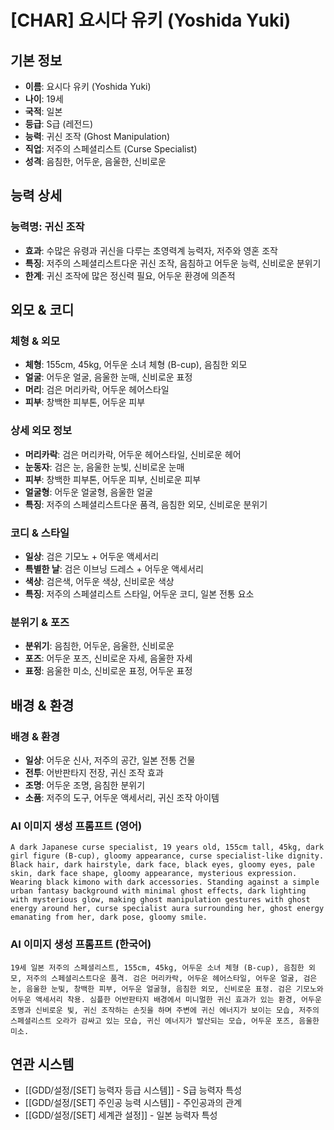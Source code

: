 # [CHAR] 요시다 유키 (Yoshida Yuki)

## 기본 정보
- **이름**: 요시다 유키 (Yoshida Yuki)
- **나이**: 19세
- **국적**: 일본
- **등급**: S급 (레전드)
- **능력**: 귀신 조작 (Ghost Manipulation)
- **직업**: 저주의 스페셜리스트 (Curse Specialist)
- **성격**: 음침한, 어두운, 음울한, 신비로운

## 능력 상세
### 능력명: 귀신 조작
- **효과**: 수많은 유령과 귀신을 다루는 초영력계 능력자, 저주와 영혼 조작
- **특징**: 저주의 스페셜리스트다운 귀신 조작, 음침하고 어두운 능력, 신비로운 분위기
- **한계**: 귀신 조작에 많은 정신력 필요, 어두운 환경에 의존적

## 외모 & 코디
### 체형 & 외모
- **체형**: 155cm, 45kg, 어두운 소녀 체형 (B-cup), 음침한 외모
- **얼굴**: 어두운 얼굴, 음울한 눈매, 신비로운 표정
- **머리**: 검은 머리카락, 어두운 헤어스타일
- **피부**: 창백한 피부톤, 어두운 피부

### 상세 외모 정보
- **머리카락**: 검은 머리카락, 어두운 헤어스타일, 신비로운 헤어
- **눈동자**: 검은 눈, 음울한 눈빛, 신비로운 눈매
- **피부**: 창백한 피부톤, 어두운 피부, 신비로운 피부
- **얼굴형**: 어두운 얼굴형, 음울한 얼굴
- **특징**: 저주의 스페셜리스트다운 품격, 음침한 외모, 신비로운 분위기

### 코디 & 스타일
- **일상**: 검은 기모노 + 어두운 액세서리
- **특별한 날**: 검은 이브닝 드레스 + 어두운 액세서리
- **색상**: 검은색, 어두운 색상, 신비로운 색상
- **특징**: 저주의 스페셜리스트 스타일, 어두운 코디, 일본 전통 요소

### 분위기 & 포즈
- **분위기**: 음침한, 어두운, 음울한, 신비로운
- **포즈**: 어두운 포즈, 신비로운 자세, 음울한 자세
- **표정**: 음울한 미소, 신비로운 표정, 어두운 표정

## 배경 & 환경
### 배경 & 환경
- **일상**: 어두운 신사, 저주의 공간, 일본 전통 건물
- **전투**: 어반판타지 전장, 귀신 조작 효과
- **조명**: 어두운 조명, 음침한 분위기
- **소품**: 저주의 도구, 어두운 액세서리, 귀신 조작 아이템

### AI 이미지 생성 프롬프트 (영어)
```
A dark Japanese curse specialist, 19 years old, 155cm tall, 45kg, dark girl figure (B-cup), gloomy appearance, curse specialist-like dignity. Black hair, dark hairstyle, dark face, black eyes, gloomy eyes, pale skin, dark face shape, gloomy appearance, mysterious expression. Wearing black kimono with dark accessories. Standing against a simple urban fantasy background with minimal ghost effects, dark lighting with mysterious glow, making ghost manipulation gestures with ghost energy around her, curse specialist aura surrounding her, ghost energy emanating from her, dark pose, gloomy smile.
```

### AI 이미지 생성 프롬프트 (한국어)
```
19세 일본 저주의 스페셜리스트, 155cm, 45kg, 어두운 소녀 체형 (B-cup), 음침한 외모, 저주의 스페셜리스트다운 품격. 검은 머리카락, 어두운 헤어스타일, 어두운 얼굴, 검은 눈, 음울한 눈빛, 창백한 피부, 어두운 얼굴형, 음침한 외모, 신비로운 표정. 검은 기모노와 어두운 액세서리 착용. 심플한 어반판타지 배경에서 미니멀한 귀신 효과가 있는 환경, 어두운 조명과 신비로운 빛, 귀신 조작하는 손짓을 하며 주변에 귀신 에너지가 보이는 모습, 저주의 스페셜리스트 오라가 감싸고 있는 모습, 귀신 에너지가 발산되는 모습, 어두운 포즈, 음울한 미소.
```

## 연관 시스템
- [[GDD/설정/[SET] 능력자 등급 시스템]] - S급 능력자 특성
- [[GDD/설정/[SET] 주인공 능력 시스템]] - 주인공과의 관계
- [[GDD/설정/[SET] 세계관 설정]] - 일본 능력자 특성
